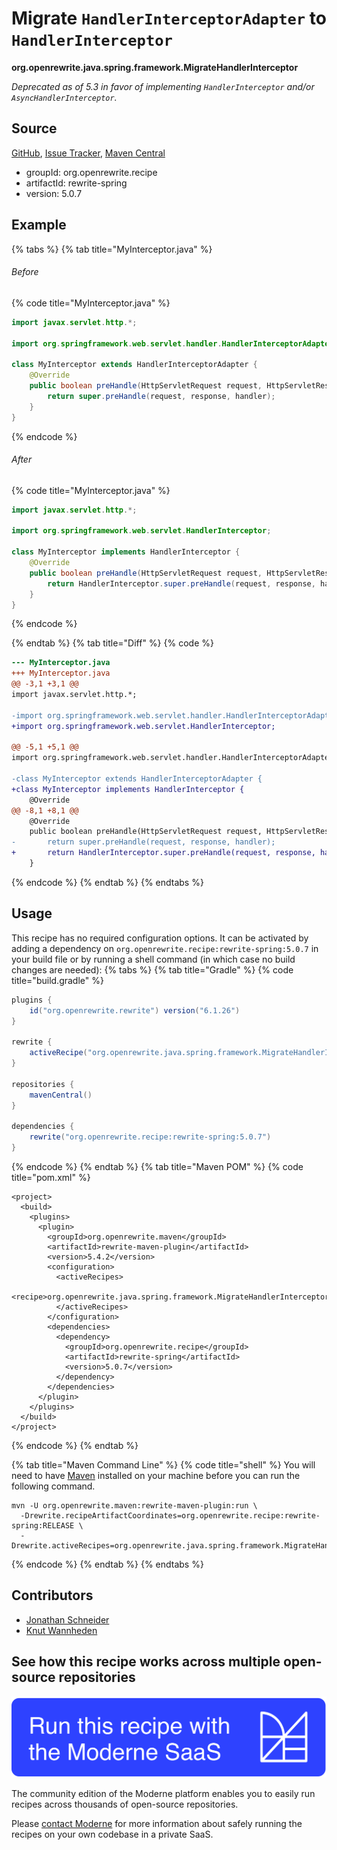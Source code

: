 # Migrate `HandlerInterceptorAdapter` to `HandlerInterceptor`

**org.openrewrite.java.spring.framework.MigrateHandlerInterceptor**

_Deprecated as of 5.3 in favor of implementing `HandlerInterceptor` and/or `AsyncHandlerInterceptor`._

## Source

[GitHub](https://github.com/openrewrite/rewrite-spring/blob/main/src/main/java/org/openrewrite/java/spring/framework/MigrateHandlerInterceptor.java), [Issue Tracker](https://github.com/openrewrite/rewrite-spring/issues), [Maven Central](https://central.sonatype.com/artifact/org.openrewrite.recipe/rewrite-spring/5.0.7/jar)

* groupId: org.openrewrite.recipe
* artifactId: rewrite-spring
* version: 5.0.7

## Example


{% tabs %}
{% tab title="MyInterceptor.java" %}

###### Before
{% code title="MyInterceptor.java" %}
```java
import javax.servlet.http.*;

import org.springframework.web.servlet.handler.HandlerInterceptorAdapter;

class MyInterceptor extends HandlerInterceptorAdapter {
    @Override
    public boolean preHandle(HttpServletRequest request, HttpServletResponse response, Object handler) {
        return super.preHandle(request, response, handler);
    }
}
```
{% endcode %}

###### After
{% code title="MyInterceptor.java" %}
```java
import javax.servlet.http.*;

import org.springframework.web.servlet.HandlerInterceptor;

class MyInterceptor implements HandlerInterceptor {
    @Override
    public boolean preHandle(HttpServletRequest request, HttpServletResponse response, Object handler) {
        return HandlerInterceptor.super.preHandle(request, response, handler);
    }
}
```
{% endcode %}

{% endtab %}
{% tab title="Diff" %}
{% code %}
```diff
--- MyInterceptor.java
+++ MyInterceptor.java
@@ -3,1 +3,1 @@
import javax.servlet.http.*;

-import org.springframework.web.servlet.handler.HandlerInterceptorAdapter;
+import org.springframework.web.servlet.HandlerInterceptor;

@@ -5,1 +5,1 @@
import org.springframework.web.servlet.handler.HandlerInterceptorAdapter;

-class MyInterceptor extends HandlerInterceptorAdapter {
+class MyInterceptor implements HandlerInterceptor {
    @Override
@@ -8,1 +8,1 @@
    @Override
    public boolean preHandle(HttpServletRequest request, HttpServletResponse response, Object handler) {
-       return super.preHandle(request, response, handler);
+       return HandlerInterceptor.super.preHandle(request, response, handler);
    }
```
{% endcode %}
{% endtab %}
{% endtabs %}


## Usage

This recipe has no required configuration options. It can be activated by adding a dependency on `org.openrewrite.recipe:rewrite-spring:5.0.7` in your build file or by running a shell command (in which case no build changes are needed): 
{% tabs %}
{% tab title="Gradle" %}
{% code title="build.gradle" %}
```groovy
plugins {
    id("org.openrewrite.rewrite") version("6.1.26")
}

rewrite {
    activeRecipe("org.openrewrite.java.spring.framework.MigrateHandlerInterceptor")
}

repositories {
    mavenCentral()
}

dependencies {
    rewrite("org.openrewrite.recipe:rewrite-spring:5.0.7")
}
```
{% endcode %}
{% endtab %}
{% tab title="Maven POM" %}
{% code title="pom.xml" %}
```markup
<project>
  <build>
    <plugins>
      <plugin>
        <groupId>org.openrewrite.maven</groupId>
        <artifactId>rewrite-maven-plugin</artifactId>
        <version>5.4.2</version>
        <configuration>
          <activeRecipes>
            <recipe>org.openrewrite.java.spring.framework.MigrateHandlerInterceptor</recipe>
          </activeRecipes>
        </configuration>
        <dependencies>
          <dependency>
            <groupId>org.openrewrite.recipe</groupId>
            <artifactId>rewrite-spring</artifactId>
            <version>5.0.7</version>
          </dependency>
        </dependencies>
      </plugin>
    </plugins>
  </build>
</project>
```
{% endcode %}
{% endtab %}

{% tab title="Maven Command Line" %}
{% code title="shell" %}
You will need to have [Maven](https://maven.apache.org/download.cgi) installed on your machine before you can run the following command.

```shell
mvn -U org.openrewrite.maven:rewrite-maven-plugin:run \
  -Drewrite.recipeArtifactCoordinates=org.openrewrite.recipe:rewrite-spring:RELEASE \
  -Drewrite.activeRecipes=org.openrewrite.java.spring.framework.MigrateHandlerInterceptor
```
{% endcode %}
{% endtab %}
{% endtabs %}

## Contributors
* [Jonathan Schneider](mailto:jkschneider@gmail.com)
* [Knut Wannheden](mailto:knut@moderne.io)


## See how this recipe works across multiple open-source repositories

[![Moderne Link Image](/.gitbook/assets/ModerneRecipeButton.png)](https://app.moderne.io/recipes/org.openrewrite.java.spring.framework.MigrateHandlerInterceptor)

The community edition of the Moderne platform enables you to easily run recipes across thousands of open-source repositories.

Please [contact Moderne](https://moderne.io/product) for more information about safely running the recipes on your own codebase in a private SaaS.
